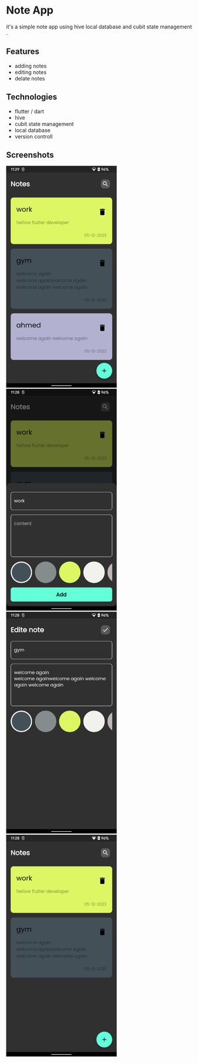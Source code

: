 
# Note App
it's a simple note app using hive local database and cubit state management .

## Features
- adding notes
- editing notes
- delate notes 

## Technologies
- flutter / dart
- hive 
- cubit state management
- local database
- version controll

## Screenshots
<img src="screen shots/ss1.png" width=300 hight=400>  <img src="screen shots/ss2.png" width=300 hight=400>   <img src="screen shots/ss3.png" width=300 hight=400>   <img src="screen shots/ss4.png" width=300 hight=400>
